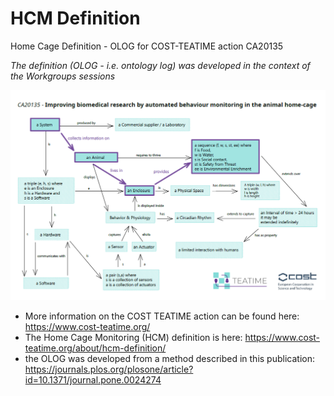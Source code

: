 # HCM Definition
 Home Cage Definition - OLOG for COST-TEATIME action CA20135

_The definition (OLOG - i.e. ontology log) was developed in the context of the Workgroups sessions_

 ![Definition of Home Cage Monitoring using an OLOG (ontology log)](https://github.com/NeuroBAU/HCM-Definition/blob/main/print/2024-08-13_HCM-Definition_COST-TEATIME-20135.PNG "Home Cage monitoring definition")

- More information on the COST TEATIME action can be found here: <https://www.cost-teatime.org/>
- The Home Cage Monitoring (HCM) definition is here: <https://www.cost-teatime.org/about/hcm-definition/>
- the OLOG was developed from a method described in this publication: <https://journals.plos.org/plosone/article?id=10.1371/journal.pone.0024274>

